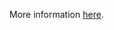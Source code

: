 More information [here](https://docs.paloaltonetworks.com/content/techdocs/en_US/prisma/prisma-cloud/prisma-cloud-code-security-policy-reference/azure-policies/azure-iam-policies/ensure-azure-acr-disables-anonymous-image-pulling.html).
